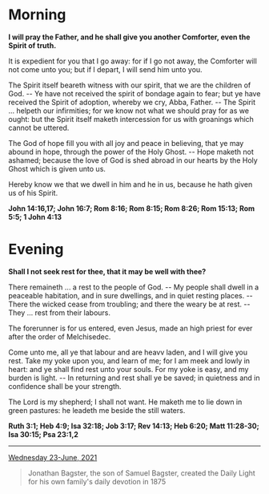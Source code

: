 # Morning

**I will pray the Father, and he shall give you another Comforter, even the Spirit of truth.**
 
It is expedient for you that I go away: for if I go not away, the Comforter will not come unto you; but if l depart, I will send him unto you.
 
The Spirit itself beareth witness with our spirit, that we are the children of God. -- Ye have not received the spirit of bondage again to fear; but ye have received the Spirit of adoption, whereby we cry, Abba, Father. -- The Spirit ... helpeth our infirmities; for we know not what we should pray for as we ought: but the Spirit itself maketh intercession for us with groanings which cannot be uttered.
 
The God of hope fill you with all joy and peace in believing, that ye may abound in hope, through the power of the Holy Ghost. -- Hope maketh not ashamed; because the love of God is shed abroad in our hearts by the Holy Ghost which is given unto us.
 
Hereby know we that we dwell in him and he in us, because he hath given us of his Spirit.  

**John 14:16,17; John 16:7; Rom 8:16; Rom 8:15; Rom 8:26; Rom 15:13; Rom 5:5; 1 John 4:13**

# Evening

**Shall I not seek rest for thee, that it may be well with thee?**
 
There remaineth ... a rest to the people of God. -- My people shall dwell in a peaceable habitation, and in sure dwellings, and in quiet resting places. -- There the wicked cease from troubling; and there the weary be at rest. -- They ... rest from their labours.
 
The forerunner is for us entered, even Jesus, made an high priest for ever after the order of Melchisedec.
 
Come unto me, all ye that labour and are heavv laden, and I will give you rest. Take my yoke upon you, and learn of me; for I am meek and lowly in heart: and ye shall find rest unto your souls. For my yoke is easy, and my burden is light. -- In returning and rest shall ye be saved; in quietness and in confidence shall be your strength.
 
The Lord is my shepherd; I shall not want. He maketh me to lie down in green pastures: he leadeth me beside the still waters.  

**Ruth 3:1; Heb 4:9; Isa 32:18; Job 3:17; Rev 14:13; Heb 6:20; Matt 11:28-30; Isa 30:15; Psa 23:1,2**

---

[Wednesday 23-June, 2021](https://t.me/s/daily_light)

> Jonathan Bagster, the son of Samuel Bagster, created the Daily Light for his own family's daily devotion in 1875

